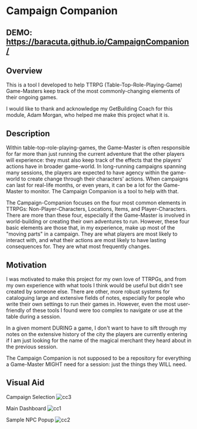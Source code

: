 # Campaign Companion

## DEMO: https://baracuta.github.io/CampaignCompanion/

## Overview
This is a tool I developed to help TTRPG (Table-Top-Role-Playing-Game) Game-Masters keep track of the most commonly-changing elements of their ongoing games.

I would like to thank and acknowledge my GetBuilding Coach for this module, Adam Morgan, who helped me make this project what it is.

## Description
Within table-top-role-playing-games, the Game-Master is often responsible for far more than just running the current adventure that the other players will experience: they must also keep track of the effects that the players' actions have in broader game-world. In long-running campaigns spanning many sessions, the players are expected to have agency within the game-world to create change through their characters' actions. When campaigns can last for real-life months, or even years, it can be a lot for the Game-Master to monitor. The Campaign Companion is a tool to help with that.

The Campaign-Companion focuses on the four most common elements in TTRPGs: Non-Player-Characters, Locations, Items, and Player-Characters. There are more than these four, especially if the Game-Master is involved in world-building or creating their own adventures to run. However, these four basic elements are those that, in my experience, make up most of the "moving parts" in a campaign. They are what players are most likely to interact with, and what their actions are most likely to have lasting consequences for. They are what most frequently changes.

## Motivation
I was motivated to make this project for my own love of TTRPGs, and from my own experience with what tools I think would be useful but didn't see created by someone else. There are other, more robust systems for cataloguing large and extensive fields of notes, especially for people who write their own settings to run their games in. However, even the most user-friendly of these tools I found were too complex to navigate or use at the table during a session.

In a given moment DURING a game, I don't want to have to sift through my notes on the extensive history of the city the players are currently entering if I am just looking for the name of the magical merchant they heard about in the previous session.

The Campaign Companion is not supposed to be a repository for everything a Game-Master MIGHT need for a session: just the things they WILL need.

## Visual Aid

Campaign Selection
![cc3](https://github.com/user-attachments/assets/b664bfeb-c30b-4f9f-83cd-4a58383b1ac1)

Main Dashboard
![cc1](https://github.com/user-attachments/assets/f63e2e89-539a-4dec-9e06-3f3fdddad372)

Sample NPC Popup
![cc2](https://github.com/user-attachments/assets/7346ec6f-f02e-460e-823a-e9e77878d963)
